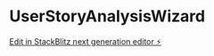 # UserStoryAnalysisWizard

[Edit in StackBlitz next generation editor ⚡️](https://stackblitz.com/~/github.com/GSaraySWO/UserStoryAnalysisWizard)